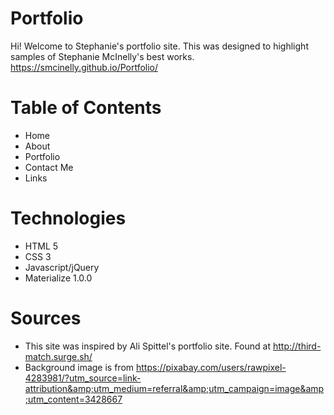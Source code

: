 # Portfolio
Hi! Welcome to Stephanie's portfolio site. This was designed to highlight samples of Stephanie McInelly's best works. 
https://smcinelly.github.io/Portfolio/

# Table of Contents
* Home
* About
* Portfolio
* Contact Me 
* Links 

# Technologies 
* HTML 5
* CSS 3
* Javascript/jQuery
* Materialize 1.0.0

# Sources
* This site was inspired by Ali Spittel's portfolio site. Found at http://third-match.surge.sh/
* Background image is from https://pixabay.com/users/rawpixel-4283981/?utm_source=link-attribution&amp;utm_medium=referral&amp;utm_campaign=image&amp;utm_content=3428667
